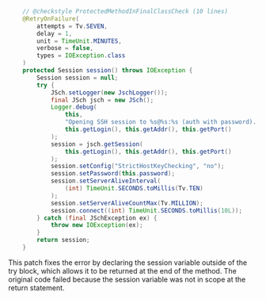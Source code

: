 ```java
    // @checkstyle ProtectedMethodInFinalClassCheck (10 lines)
    @RetryOnFailure(
        attempts = Tv.SEVEN,
        delay = 1,
        unit = TimeUnit.MINUTES,
        verbose = false,
        types = IOException.class
    )
    protected Session session() throws IOException {
        Session session = null;
        try {
            JSch.setLogger(new JschLogger());
            final JSch jsch = new JSch();
            Logger.debug(
                this,
                "Opening SSH session to %s@%s:%s (auth with password)...",
                this.getLogin(), this.getAddr(), this.getPort()
            );
            session = jsch.getSession(
                this.getLogin(), this.getAddr(), this.getPort()
            );
            session.setConfig("StrictHostKeyChecking", "no");
            session.setPassword(this.password);
            session.setServerAliveInterval(
                (int) TimeUnit.SECONDS.toMillis(Tv.TEN)
            );
            session.setServerAliveCountMax(Tv.MILLION);
            session.connect((int) TimeUnit.SECONDS.toMillis(10L));
        } catch (final JSchException ex) {
            throw new IOException(ex);
        }
        return session;
    }
```
This patch fixes the error by declaring the session variable outside of the try block, which allows it to be returned at the end of the method. The original code failed because the session variable was not in scope at the return statement.